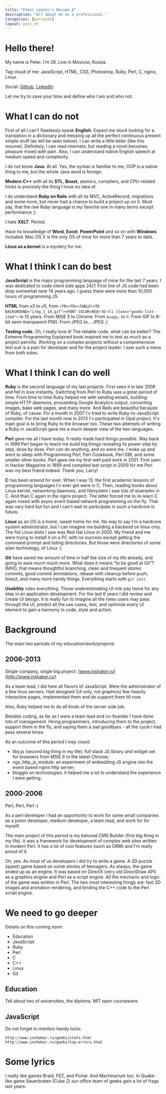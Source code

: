 ```yaml
---
title: "Peter Leonov's Resume β"
description: "All about me as a professional."
categories: [personal]
layout: post_en
---
```


# Hello there!
My name is Peter. I'm 28. Live in Moscow, Russia.

Tag cloud of me: JavaScript, HTML, CSS, Photoshop, Ruby, Perl, C, nginx, Linux.

Social: [Github](https://github.com/kung-fu-tzu), [LinkedIn](http://www.linkedin.com/profile/view?id=209349898)

Let me try to save your time and define who I am and who not.

# What I can do not

First of all I can't flawlessly speak **English**. Expect me stuck looking for a translation in a dictionary and messing up all the perfect continuous present simple stuff (as will be seen below). I can write a little letter (like this resume). Definitely, I can read internets, but reading a novel becomes pleasure mixed with pain. Also, I can understand native English speech at medium speed and complexity.

I do not know **Java**. At all. Yes, the syntax is familiar to me, OOP is a native thing to me, but the whole Java word is foreign.

**Modern C++** with all its **STL**, **Boost**, atomics, compilers, and CPU-related tricks is precisely the thing I hove no idea of.

I do understand **Ruby on Rails** with all its MVC, ActiveRecord, migrations and some more, but never had a chance to build a project up on it. Must say, that the raw Ruby language is my favorite one in many terms except performance ;)

I hate **XSLT**. Period.

Have no knowledge of **Word**, **Excel**, **PowerPoint** and so on with **Windows** included. Mac OS X is the only OS of mine for more than 7 years to date.

**Linux as a kernel** is a mystery for me.



# What I think I can do best

**JavaScript** is the major programming language of mine for the last 7 years. I was dedicated to code client side apps 24/7. First line of JS code had been drop somewhat near 14 years ago. I guess there were more than 10,000 hours of programming JS.

**HTML** from v3 to v5, from `<TR><TD><TABLE><TD BACKGROUND="i/bg_1_14.gif"><FONT COLOR=RED>` to `<li class="goods-list-item">` in 13 years. From MSIE 5 to Chrome. From `&copy;` to `©`. From GIF to 8-bit semi-transparent PNG. From JPEG to… JPEG ;)

**Testing code**. Oh, I really love it! The reliable code, what can be better? The Extreme Programming Explained book inspired me to test as much as a project permits. Working on a complex projects without a comprehensive test suit is a pain for developer and for the project leader. I saw such a mess from both sides.



# What I think I can do well

**Ruby** is the second language of my last projects. First seen it in late 2006 and fell in love instantly. Switching from Perl to Ruby was a great period of time. From time to time Ruby helped me with sending emails, building simple HTTP daemons, proceeding Google Analytics output, converting images, bake web pages, and many more. And Rails are beautiful because of Ruby, of cause. For a month in 2007 I'v tried to write Ruby-to-JavaScript compiler. For the last month now in 2013 I'v participated in Opal project. It's main goal is to bring Ruby to the browser too. These two attempts of writing a Ruby in JavaScript gave me a much deeper view of the two languages.

**Perl** gave me all I have today. It really made hard things possible. Way back in 1999 Perl began to teach me build big things revealing its power step by step, dose by dose. Perl can do anything, and so were me. I woke up and went to sleep with Programming Perl, Perl Cookbook, Perl DBI, and some smaller other books. Perl gave me my first well paid work in 2001. First seen in Hacker Magazine in 1999 and compiled last script in 2009 for me Perl was my best friend indeed. Thank you, Larry!

**C** has been around for ever. When I was 13, the first academic lessons of programming languages I'v ever got were in C. Then, reading books about Linux kernel, networking daemons, and filesystem I saw lots of examples in C. And than C again in the nginx project. The latter forced me to re-learn C again mixed with async event based network programming on the fly. That was vary hard but fun and I can't wait to participate in such a hardcore in future.

**Linux** as an OS is a home, sweet home for me. No way to say I'm a hardcore system administrator, but I can imagine me building a backend on linux only. The fist Linux disto I saw was Red Hat Linux in 2000. My friend and me were trying to install it on a PC with no success except getting the command prompt and listing directories. But those were directories of some alien technology, of Linux :)

**Git** have saved me amount of time in half the size of my life already, and going to save much much more. What does it means “to be good at Git”? IMHO, that means thoughtful branching, clean and frequent atomic commits, good commit annotations, rebase with cleanup before push, bisect, and many more handy things. Everything starts with `git init`.

**Usability** rules everything. Those underestimating UI role pay twice for any step in an application development. For the last 6 years I did review and create UI design. It is really fun to imagine all the rotes users may pass through the UI, predict all the use cases, test, and optimize every UI element to gain a harmony in code, style and action.



# Background

The main two periods of my education/work/projects:

## 2006-2013

Single company, single big project: [www.inshaker.ru](http://www.inshaker.ru/)

As a team lead, I did here all flavors of JavaScript. Were the administrator of a few linux servers. Had designed (UI only, not graphics) few heavily interactive pages, implemented them and do support them till now.

Also, Ruby helped me to do all kinds of the server side job.

Besides coding, as far as I were a team lead and co-founder I have done lots of management. Hiring programmers, introducing them to the project, support them in the fly, and saying them a sad goodbyes - all the cycle I had pass several times.

As an outcome of this period I may count:

 - liby.js (second big thing in my life): full stack JS library and widget set for browsers from MSIE 6 to the latest Chrome;
 - ngx_http_js_module: an experiment of embedding JS engine into the event based nginx http server;
 - bloggin on technologies: it helped me a lot to understand the experience I were getting.

## 2000-2006

Perl, Perl, Perl :)

As a perl developer I had an opportunity to work for some small companies as a junior developer, medium developer, a team lead, and work for for myself.

The main project of this period is my beloved CMS Builder (first big thing in my life). It was a framework for development of complex web sites written in modern Perl. It has a lot of cool features (such as ORM) and I'm really proud of it.

Oh, yes. As most of us developers I did try to write a game. A 2D puzzle (quest) game based on some stories of teenagers. As always, the game ended up as an engine. It was based on DirectX (very old DirectDraw API) as a graphics engine and Perl as a script engine. All the mechanic and logic of the game was written in Perl. The two most interesting things are: fast 2D images and animation rendering, and binding the C++ code to the Perl script engine.


# We need to go deeper

Details on this coming soon:

* Education
* JavaScript
* Ruby
* Perl
* C
* C++
* Linux
* Git


## Education

Tell about two of universities, the diploma. MIT open courseware.


## JavaScript

Do not forget to mention handy tools:

    http://www.inshaker.ru/geeks/stats.html
    http://www.inshaker.ru/geeks/top-errors.html


# Some lyrics

I really like games Braid, FEZ, and Portal. And Machinarium too.
In Quake-like game Sauerbraten (Cube 2) our office team of geeks gain a lot of frags last years.
